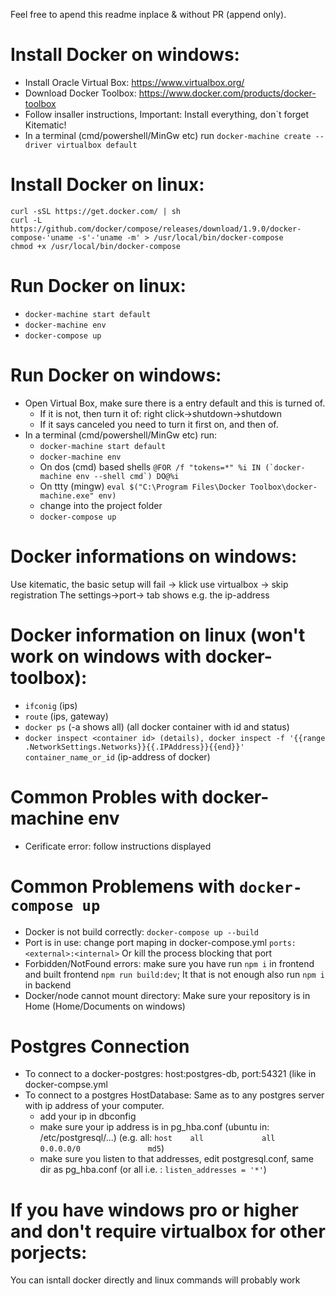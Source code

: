 Feel free to apend this readme inplace  & without PR (append only).

# Install Docker on windows:
- Install Oracle Virtual Box: https://www.virtualbox.org/
- Download Docker Toolbox: https://www.docker.com/products/docker-toolbox
- Follow insaller instructions, Important: Install everything, don`t forget Kitematic!
- In a terminal (cmd/powershell/MinGw etc) run ```docker-machine create --driver virtualbox default```

# Install Docker on linux:
```
curl -sSL https://get.docker.com/ | sh
curl -L https://github.com/docker/compose/releases/download/1.9.0/docker-compose-'uname -s'-'uname -m' > /usr/local/bin/docker-compose
chmod +x /usr/local/bin/docker-compose
```                                                 

# Run Docker on linux:
- ```docker-machine start default```
- ```docker-machine env```
- ```docker-compose up```

# Run Docker on windows:
- Open Virtual Box, make sure there is a entry default and this is turned of.
  - If it is not, then turn it of: right click->shutdown->shutdown
  - If it says canceled you need to turn it first on, and then of.
- In a terminal (cmd/powershell/MinGw etc) run:
  - ```docker-machine start default```
  - ```docker-machine env```
  - On dos (cmd) based shells ```@FOR /f "tokens=*" %i IN (`docker-machine env --shell cmd`) DO@%i```
  - On ttty (mingw) ```eval $("C:\Program Files\Docker Toolbox\docker-machine.exe" env)```
  - change into the project folder
  - ```docker-compose up```

# Docker informations on windows:
Use kitematic, the basic setup will fail -> klick use virtualbox -> skip registration
The settings->port-> tab shows e.g. the ip-address

# Docker information on linux (won't work on windows with docker-toolbox):
- ```ifconig``` (ips)
- ```route``` (ips, gateway)
- ```docker ps``` (-a shows all) (all docker container with id and status)
- ```docker inspect <container id> (details), docker inspect -f '{{range .NetworkSettings.Networks}}{{.IPAddress}}{{end}}' container_name_or_id``` (ip-address of docker)

# Common Probles with docker-machine env
- Cerificate error: follow instructions displayed

# Common Problemens with ```docker-compose up```
- Docker is not build correctly:  ```docker-compose up --build```
- Port is in use: change port maping in docker-compose.yml ```ports: <external>:<internal>``` Or kill the process blocking that port
- Forbidden/NotFound errors: make sure you have run ```npm i``` in frontend and built frontend ```npm run build:dev```; It that is not enough also run ```npm i``` in backend 
- Docker/node cannot mount directory: Make sure your repository is in Home (Home/Documents on windows)


# Postgres Connection
- To connect to a docker-postgres: host:postgres-db, port:54321 (like in docker-compse.yml
- To connect to a postgres HostDatabase: Same as to any postgres server with ip address of your computer.
   - add your ip in dbconfig
   - make sure your ip address is in pg_hba.conf (ubuntu in: /etc/postgresql/...)
   (e.g. all: `host    all             all             0.0.0.0/0               md5`)
   - make sure you listen to that addresses, edit postgresql.conf, same dir as pg_hba.conf (or all i.e. : `listen_addresses = '*'`)

# If you have windows pro or higher and don't require virtualbox for other porjects:
You can isntall docker directly and linux commands will probably work
